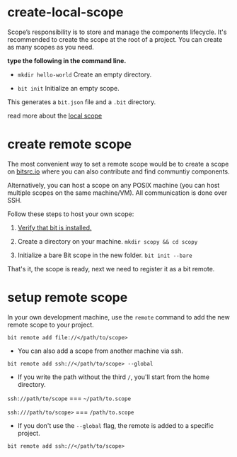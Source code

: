 
# create-local-scope

Scope’s responsibility is to store and manage the components lifecycle. It's recommended to create the scope at the root of a project. You can create as many scopes as you need.

**type the following in the command line.**

* `mkdir hello-world` Create an empty directory.

* `bit init` Initialize an empty scope.

This generates a `bit.json` file and a `.bit` directory.

read more about the [local scope](GLOSSARY.md#local-scope)

# create remote scope

The most convenient way to set a remote scope would be to create a scope on [bitsrc.io](bitsrc.io) where you can also contribute and find communtiy components.

Alternatively, you can host a scope on any POSIX machine (you can host multiple scopes on the same machine/VM). All communication is done over SSH.

Follow these steps to host your own scope:

1. [Verify that bit is installed.](installation.md)

1. Create a directory on your machine. `mkdir scopy && cd scopy`

1. Initialize a bare Bit scope in the new folder. `bit init --bare`

That's it, the scope is ready, next we need to register it as a bit remote.

# setup remote scope

In your own development machine, use the `remote` command to add the new remote scope to your project.

`bit remote add file://</path/to/scope>`

* You can also add a scope from another machine via ssh.

`bit remote add ssh://</path/to/scope> --global`

* If you write the path without the third `/`, you'll start from the home directory.

`ssh://path/to/scope` === `~/path/to.scope`

`ssh:///path/to/scope>` === `/path/to.scope`

* If you don't use the `--global` flag, the remote is added to a specific project.

`bit remote add ssh://</path/to/scope>`
